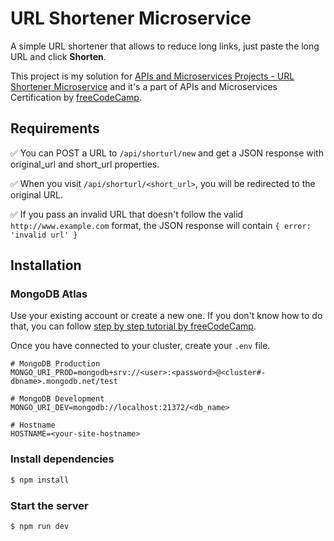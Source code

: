 # URL Shortener Microservice

A simple URL shortener that allows to reduce long links, just paste the long URL and click **Shorten**.

This project is my solution for [APIs and Microservices Projects - URL Shortener Microservice] and it's a part of APIs and Microservices Certification by [freeCodeCamp].

## Requirements

✅ You can POST a URL to `/api/shorturl/new` and get a JSON response with original_url and short_url properties.

✅ When you visit `/api/shorturl/<short_url>`, you will be redirected to the original URL.

✅ If you pass an invalid URL that doesn't follow the valid `http://www.example.com` format, the JSON response will contain `{ error: 'invalid url' }`

[apis and microservices projects - url shortener microservice]: https://www.freecodecamp.org/learn/apis-and-microservices/apis-and-microservices-projects/url-shortener-microservice
[freecodecamp]: https://www.freecodecamp.org/

## Installation

### MongoDB Atlas

Use your existing account or create a new one. If you don't know how to do that, you can
follow [step by step tutorial by freeCodeCamp](https://www.freecodecamp.org/learn/apis-and-microservices/mongodb-and-mongoose/).

Once you have connected to your cluster, create your `.env` file.

```env
# MongoDB Production
MONGO_URI_PROD=mongodb+srv://<user>:<password>@<cluster#-dbname>.mongodb.net/test

# MongoDB Development
MONGO_URI_DEV=mongodb://localhost:21372/<db_name>

# Hostname
HOSTNAME=<your-site-hostname>
```

### Install dependencies

```bash
$ npm install
```

### Start the server

```bash
$ npm run dev
```
